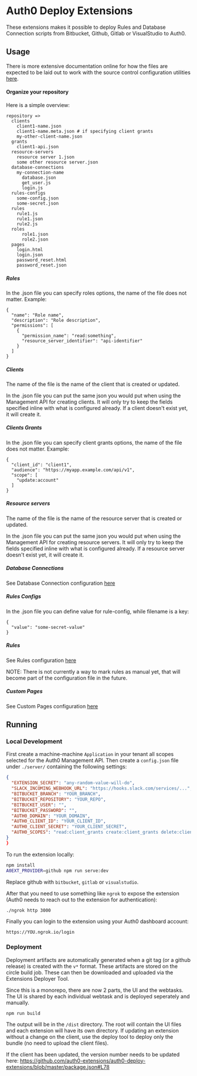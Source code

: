 # Auth0 Deploy Extensions

These extensions makes it possible to deploy Rules and Database Connection scripts from Bitbucket, Github, Gitlab or VisualStudio to Auth0.

## Usage

There is more extensive documentation online for how the files are expected to be laid out to work with the source control configuration utilities [here](https://auth0.com/docs/extensions/bitbucket-deploy).

#### Organize your repository

Here is a simple overview:

```
repository =>
  clients
    client1-name.json
    client1-name.meta.json # if specifying client grants
    my-other-client-name.json
  grants
    client1-api.json
  resource-servers
    resource server 1.json
    some other resource server.json
  database-connections
    my-connection-name
      database.json
      get_user.js
      login.js
  rules-configs
    some-config.json
    some-secret.json
  rules
    rule1.js
    rule1.json
    rule2.js
  roles
      role1.json
      role2.json
  pages
    login.html
    login.json
    password_reset.html
    password_reset.json
```

##### Roles

In the .json file you can specify roles options, the name of the file does not matter. Example:

```
{
  "name": "Role name",
  "description": "Role description",
  "permissions": [
    {
      "permission_name": "read:something",
      "resource_server_identifier": "api-identifier"
    }
  ]
}
```

##### Clients

The name of the file is the name of the client that is created or updated.

In the .json file you can put the same json you would put when using the Management API for creating clients. It will only try to keep the fields specified inline with what is configured already. If a client doesn't exist yet, it will create it.

##### Clients Grants

In the .json file you can specify client grants options, the name of the file does not matter. Example:

```
{
  "client_id": "client1",
  "audience": "https://myapp.example.com/api/v1",
  "scope": [
    "update:account"
  ]
}
```

##### Resource servers

The name of the file is the name of the resource server that is created or updated.

In the .json file you can put the same json you would put when using the Management API for creating resource servers. It will only try to keep the fields specified inline with what is configured already. If a resource server doesn't exist yet, it will create it.

##### Database Connections

See Database Connection configuration [here](https://auth0.com/docs/extensions/bitbucket-deploy#deploy-database-connection-scripts)

##### Rules Configs

In the .json file you can define value for rule-config, while filename is a key:

```
{
  "value": "some-secret-value"
}
```

##### Rules

See Rules configuration [here](https://auth0.com/docs/extensions/bitbucket-deploy#deploy-rules)

NOTE: There is not currently a way to mark rules as manual yet, that will become part of the configuration file in the future.

##### Custom Pages

See Custom Pages configuration [here](https://auth0.com/docs/extensions/bitbucket-deploy#deploy-hosted-pages)

## Running

### Local Development

First create a machine-machine `Application` in your tenant all scopes selected for the Auth0 Management API. Then create a `config.json` file under `./server/` containing the following settings:

```json
{
  "EXTENSION_SECRET": "any-random-value-will-do",
  "SLACK_INCOMING_WEBHOOK_URL": "https://hooks.slack.com/services/...",
  "BITBUCKET_BRANCH": "YOUR_BRANCH",
  "BITBUCKET_REPOSITORY": "YOUR_REPO",
  "BITBUCKET_USER": "",
  "BITBUCKET_PASSWORD": "",
  "AUTH0_DOMAIN": "YOUR_DOMAIN",
  "AUTH0_CLIENT_ID": "YOUR_CLIENT_ID",
  "AUTH0_CLIENT_SECRET": "YOUR_CLIENT_SECRET",
  "AUTH0_SCOPES": "read:client_grants create:client_grants delete:client_grants update:client_grants read:clients update:clients delete:clients create:clients read:client_keys update:client_keys delete:client_keys create:client_keys read:connections update:connections delete:connections create:connections read:resource_servers update:resource_servers delete:resource_servers create:resource_servers read:rules update:rules delete:rules create:rules read:rules_configs update:rules_configs delete:rules_configs read:email_provider update:email_provider delete:email_provider create:email_provider read:tenant_settings update:tenant_settings read:grants delete:grants read:guardian_factors update:guardian_factors read:email_templates create:email_templates update:email_templates read:roles update:roles delete:roles create:roles read:hooks update:hooks delete:hooks create:hooks"
}
}
```

To run the extension locally:

```bash
npm install
A0EXT_PROVIDER=github npm run serve:dev
```

Replace github with `bitbucket`, `gitlab` or `visualstudio`.

After that you need to use something like `ngrok` to expose the extension (Auth0 needs to reach out to the extension for authentication):

```bash
./ngrok http 3000
```

Finally you can login to the extension using your Auth0 dashboard account:

```
https://YOU.ngrok.io/login
```

### Deployment

Deployment artifacts are automatically generated when a git tag (or a github release) is created with the `v*` format. These artifacts are stored on the circle build job. These can then be downloaded and uploaded via the Extensions Deployer Tool.

Since this is a monorepo, there are now 2 parts, the UI and the webtasks. The UI is shared by each individual webtask and is deployed seperately and manually.

```
npm run build
```

The output will be in the `/dist` directory. The root will contain the UI files and each extension will have its own directory. If updating an extension without a change on the client, use the deploy tool to deploy only the bundle (no need to upload the client files).

If the client has been updated, the version number needs to be updated here: https://github.com/auth0-extensions/auth0-deploy-extensions/blob/master/package.json#L78
